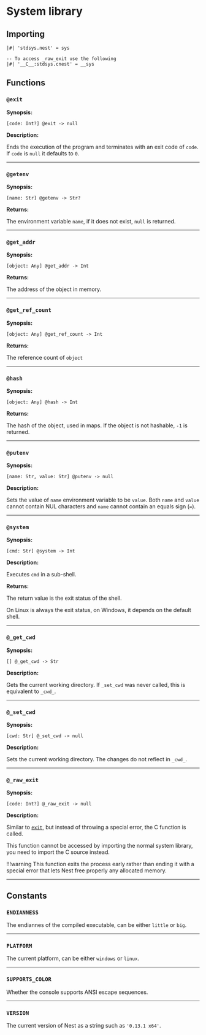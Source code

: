 # System library

## Importing

```nest
|#| 'stdsys.nest' = sys

-- To access _raw_exit use the following
|#| '__C__:stdsys.cnest' = __sys
```

## Functions

### `@exit`

**Synopsis:**

`[code: Int?] @exit -> null`

**Description:**

Ends the execution of the program and terminates with an exit code of `code`.
If `code` is `null` it defaults to `0`.

---

### `@getenv`

**Synopsis:**

`[name: Str] @getenv -> Str?`

**Returns:**

The environment variable `name`, if it does not exist, `null` is returned.

---

### `@get_addr`

**Synopsis:**

`[object: Any] @get_addr -> Int`

**Returns:**

The address of the object in memory.

---

### `@get_ref_count`

**Synopsis:**

`[object: Any] @get_ref_count -> Int`

**Returns:**

The reference count of `object`

---

### `@hash`

**Synopsis:**

`[object: Any] @hash -> Int`

**Returns:**

The hash of the object, used in maps. If the object is not hashable, `-1` is
returned.

---

### `@putenv`

**Synopsis:**

`[name: Str, value: Str] @putenv -> null`

**Description:**

Sets the value of `name` environment variable to be `value`. Both `name` and
`value` cannot contain NUL characters and `name` cannot contain an equals sign
(`=`).

---

### `@system`

**Synopsis:**

`[cmd: Str] @system -> Int`

**Description:**

Executes `cmd` in a sub-shell.

**Returns:**

The return value is the exit status of the shell.

On Linux is always the exit status, on Windows, it depends on the default shell.

---

### `@_get_cwd`

**Synopsis:**

`[] @_get_cwd -> Str`

**Description:**

Gets the current working directory. If `_set_cwd` was never called, this is
equivalent to `_cwd_`.

---

### `@_set_cwd`

**Synopsis:**

`[cwd: Str] @_set_cwd -> null`

**Description:**

Sets the current working directory. The changes do not reflect in `_cwd_`.

---

### `@_raw_exit`

**Synopsis:**

`[code: Int?] @_raw_exit -> null`

**Description:**

Similar to [`exit`](#exit), but instead of throwing a special error, the C
function is called.

This function cannot be accessed by importing the normal system library, you
need to import the C source instead.

!!!warning
    This function exits the process early rather than ending it with a special
    error that lets Nest free properly any allocated memory.

---

## Constants

### `ENDIANNESS`

The endiannes of the compiled executable, can be either `little` or `big`.

---

### `PLATFORM`

The current platform, can be either `windows` or `linux`.

---

### `SUPPORTS_COLOR`

Whether the console supports ANSI escape sequences.

---

### `VERSION`

The current version of Nest as a string such as `'0.13.1 x64'`.

